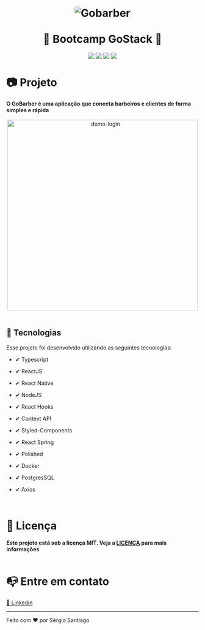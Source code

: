 <h1 align="center">
<br>
    <img src="./frontend/github/logo.png" alt="Gobarber">
    <br>
    <br>
    🚀 Bootcamp GoStack 🚀
</h1>

<div align="center">
    <img src="https://img.shields.io/static/v1?label=made by&message=Sérgio Santiago&color=#ff9000&style=<STYLE>&logo=<LOGO>"/>
    <img src="https://img.shields.io/static/v1?label=language&message=typescript&color=#ff9000&style=<STYLE>&logo=<LOGO>"/>
    <img src="https://img.shields.io/static/v1?label=last commit&message=october&color=#ff9000&style=<STYLE>&logo=<LOGO>"/>
    <img src="https://img.shields.io/static/v1?label=license&message=MIT&color=#ff9000&style=<STYLE>&logo=<LOGO>"/>
</div>


<h1> 📷 Projeto</h1>
<b>O GoBarber é uma aplicação que conecta barbeiros e clientes de forma simples e rápida</b>

<div align="center" id="id">
<br>
    <img src="./frontend/github/login.gif" alt="demo-login" height="500">
    
</div>
<br>

## 🚀 Tecnologias 

Esse projeto foi desenvolvido utilizando as seguintes tecnologias: 

- ✔ Typescript

- ✔ ReactJS

- ✔ React Native

- ✔ NodeJS

- ✔ React Hooks

- ✔ Context API

- ✔ Styled-Components

- ✔ React Spring

- ✔ Polished

- ✔ Docker 

- ✔ PostgresSQL

- ✔ Axios

<br>

<h1> 📑 Licença</h1>
<b>Este projeto está sob a licença MIT. Veja a <a href="">LICENÇA</a> para mais informações</b>

<br>
<br>

<h1> 📭 Entre em contato</h1>
<a href="https://www.linkedin.com/in/s%C3%A9rgio-santiago-16427217a/"> 🔗 Linkedin</a>

<br>
<hr>

<p>Feito com ❤ por Sérgio Santiago<p>
